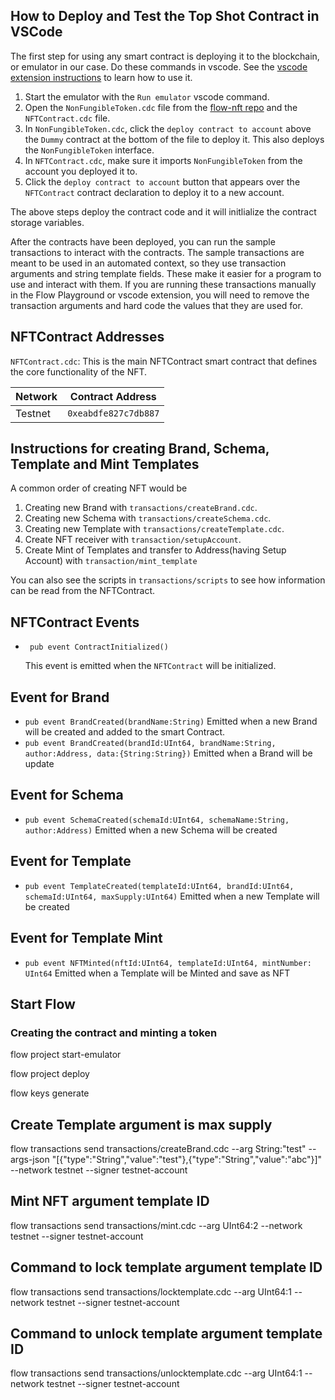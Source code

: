 ## How to Deploy and Test the Top Shot Contract in VSCode
The first step for using any smart contract is deploying it to the blockchain,
or emulator in our case. Do these commands in vscode. 
See the [vscode extension instructions](https://docs.onflow.org/docs/visual-studio-code-extension) 
to learn how to use it.
 1. Start the emulator with the `Run emulator` vscode command.
 2. Open the `NonFungibleToken.cdc` file from the [flow-nft repo](https://github.com/onflow/flow-nft/blob/master/contracts/NonFungibleToken.cdc) and the `NFTContract.cdc` file.
 3. In `NonFungibleToken.cdc`, click the `deploy contract to account` 
 above the `Dummy` contract at the bottom of the file to deploy it.
 This also deploys the `NonFungibleToken` interface.
 4. In `NFTContract.cdc`, make sure it imports `NonFungibleToken` from 
 the account you deployed it to.
 6. Click the `deploy contract to account` button that appears over the 
    `NFTContract` contract declaration to deploy it to a new account.

The above steps deploy the contract code and it will initlialize the
contract storage variables. 

After the contracts have been deployed, you can run the sample transactions
to interact with the contracts. The sample transactions are meant to be used
in an automated context, so they use transaction arguments and string template
fields. These make it easier for a program to use and interact with them.
If you are running these transactions manually in the Flow Playground or
vscode extension, you will need to remove the transaction arguments and
hard code the values that they are used for. 

## NFTContract Addresses

`NFTContract.cdc`: This is the main NFTContract smart contract that defines
the core functionality of the NFT.

| Network | Contract Address     |
|---------|----------------------|
| Testnet | `0xeabdfe827c7db887` |

## Instructions for creating Brand, Schema, Template and Mint Templates

A common order of creating NFT would be

1. Creating new Brand with `transactions/createBrand.cdc`.
2. Creating new Schema with `transactions/createSchema.cdc`.
3. Creating new Template with `transactions/createTemplate.cdc`.
4. Create NFT receiver with `transaction/setupAccount`.
5. Create Mint of Templates and transfer to Address(having Setup Account) with `transaction/mint_template`

You can also see the scripts in `transactions/scripts` to see how information
can be read from the NFTContract. 

## NFTContract Events
- ` pub event ContractInitialized()` 

    This event is emitted when the `NFTContract` will be initialized.

## Event for Brand
- `pub event BrandCreated(brandName:String)`
Emitted when a new Brand will be created and added to the smart Contract.
- `pub event BrandCreated(brandId:UInt64, brandName:String, author:Address, data:{String:String})` 
Emitted when a Brand will be update

## Event for Schema
- `pub event SchemaCreated(schemaId:UInt64, schemaName:String, author:Address)`
Emitted when a new Schema will be created

## Event for Template
- `pub event TemplateCreated(templateId:UInt64, brandId:UInt64, schemaId:UInt64, maxSupply:UInt64)`
Emitted when a new Template will be created

## Event for Template Mint
- `pub event NFTMinted(nftId:UInt64, templateId:UInt64, mintNumber: UInt64`
Emitted when a Template will be Minted and save as NFT

## Start Flow

### Creating the contract and minting a token
flow project start-emulator

flow project deploy

flow keys generate

## Create Template argument is max supply
flow transactions send transactions/createBrand.cdc --arg String:"test" --args-json "[{\"type\":\"String\",\"value\":\"test\"},{\"type\":\"String\",\"value\":\"abc\"}]"  --network testnet --signer testnet-account



## Mint NFT argument template ID
flow transactions send transactions/mint.cdc --arg UInt64:2  --network testnet --signer testnet-account

## Command to lock template argument template ID

flow transactions send transactions/locktemplate.cdc --arg UInt64:1  --network testnet --signer testnet-account

## Command to unlock template argument template ID

flow transactions send transactions/unlocktemplate.cdc --arg UInt64:1  --network testnet --signer testnet-account